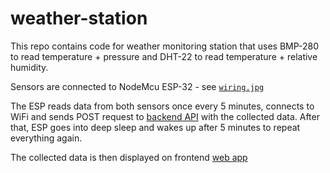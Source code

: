 # weather-station

This repo contains code for weather monitoring station that uses BMP-280 to read temperature + pressure and DHT-22 to read temperature + relative humidity.

Sensors are connected to NodeMcu ESP-32 - see [`wiring.jpg`](https://github.com/weather-blade/weather-station/blob/main/wiring.jpg)

The ESP reads data from both sensors once every 5 minutes, connects to WiFi and sends POST request to [backend API](https://github.com/weather-blade/weather-server) with the collected data.
After that, ESP goes into deep sleep and wakes up after 5 minutes to repeat everything again.

The collected data is then displayed on frontend [web app](https://github.com/weather-blade/weather-frontend)
